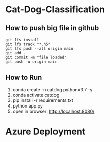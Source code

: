 # Cat-Dog-Classification

## How to push big file in github

```
git lfs install
git lfs track "*.h5"
git lfs push --all origin main
git add .
git commit -m "file loaded"
git push -u origin main

```

## How to Run

1. conda create -n catdog python=3.7 -y
2. conda activate catdog
3. pip install -r requirements.txt
4. python app.py
5. open in browser: [http://localhost:8080/](http://localhost:8080/)

# Azure Deployment
